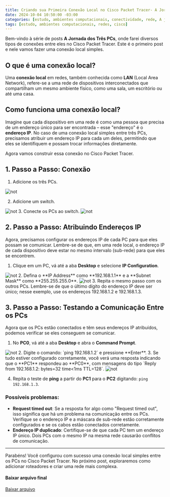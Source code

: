 ```yaml
---
title: Criando sua Primeira Conexão Local no Cisco Packet Tracer- A Jornada dos três PCs
date: 2024-10-04 10:50:00 -03:00
categories: [estudo, ambientes computacionais, conectividade, rede, A jornada dos 3 PCs, cisco]
tags: [estudo, ambientes computacionais, redes, cisco]
---
```


Bem-vindo à série de posts **A Jornada dos Três PCs**, onde farei diversos tipos de conexões entre eles no Cisco Packet Tracer. Este é o primeiro post e nele vamos fazer uma conexão local simples.

## O que é uma conexão local?
Uma **conexão local** em redes, também conhecida como **LAN** (Local Area Network), refere-se a uma rede de dispositivos interconectados que compartilham um mesmo ambiente físico, como uma sala, um escritório ou até uma casa.

## Como funciona uma conexão local?
Imagine que cada dispositivo em uma rede é como uma pessoa que precisa de um endereço único para ser encontrada – esse "endereço" é o **endereço IP**. No caso de uma conexão local simples entre três PCs, precisamos atribuir um endereço IP para cada um deles, permitindo que eles se identifiquem e possam trocar informações diretamente.

Agora vamos construir essa conexão no Cisco Packet Tracer.

## 1. Passo a Passo: Conexão
1. Adicione os três PCs.
<img alt="not" src="/assets/img/2024-10-04-lan/Captura de tela de 2024-10-04 09-48-01.png" />

2. Adicione um switch.
<img alt="not" src="/assets/img/2024-10-04-lan/Captura de tela de 2024-10-04 09-49-30.png" />
3. Conecte os PCs ao switch.
<img alt="not" src="/assets/img/2024-10-04-lan/Captura de tela de 2024-10-04 09-50-13.png" />

## 2. Passo a Passo: Atribuindo Endereços IP
Agora, precisamos configurar os endereços IP de cada PC para que eles possam se comunicar. Lembre-se de que, em uma rede local, o endereço IP de cada dispositivo deve estar no mesmo intervalo (sub-rede) para que eles se encontrem.

1. Clique em um PC, vá até a aba **Desktop** e selecione **IP Configuration**.
<img alt="not" src="/assets/img/2024-10-04-lan/Captura de tela de 2024-10-04 09-56-18.png" />
2. Defina o **IP Address** como **192.168.1.1** e a **Subnet Mask** como
   **255.255.255.0**.
<img alt="not" src="/assets/img/2024-10-04-lan/Captura de tela de 2024-10-04 10-38-58.png" />
3. Repita o mesmo passo com os outros PCs. Lembre-se de que o último dígito do
   endereço IP deve ser único; nesse exemplo, use os endereços 192.168.1.2 e
   192.168.1.3.


## 3. Passo a Passo: Testando a Comunicação Entre os PCs
Agora que os PCs estão conectados e têm seus endereços IP atribuídos, podemos verificar se eles conseguem se comunicar.

1. No **PC0**, vá até a aba **Desktop** e abra o **Command Prompt**.
<img alt="not" src="/assets/img/2024-10-04-lan/Captura de tela de 2024-10-04 10-40-55.png" />
2. Digite o comando: `ping 192.168.1.2` e pressione **Enter**.
3. Se tudo estiver configurado corretamente, você verá uma resposta indicando
   que o **PC1** respondeu ao **PC0**, com mensagens do tipo `Reply from
   192.168.1.2: bytes=32 time<1ms TTL=128`.
<img alt="not" src="/assets/img/2024-10-04-lan/Captura de tela de 2024-10-04 10-41-32.png" />


4. Repita o teste de **ping** a partir do **PC1** para o **PC2** digitando: `ping 192.168.1.3`.

### Possíveis problemas:
- **Request timed out**: Se a resposta for algo como "Request timed out", isso significa que há um problema na comunicação entre os PCs. Verifique se o endereço IP e a máscara de sub-rede estão corretamente configurados e se os cabos estão conectados corretamente.
- **Endereço IP duplicado**: Certifique-se de que cada PC tem um endereço IP único. Dois PCs com o mesmo IP na mesma rede causarão conflitos de comunicação.


---
Parabéns! Você configurou com sucesso uma conexão local simples entre os PCs no Cisco Packet Tracer. No próximo post, exploraremos como adicionar roteadores e criar uma rede mais complexa.

#### Baixar arquivo final
<a href="{{ '/assets/img/2024-10-04-lan/AJornadaDos3Pcs01.pkt' |
relative_url }}" download>
  Baixar arquivo
</a>
